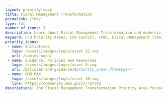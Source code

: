 ```yaml
---
layout: priority-copy
title: Fiscal Management Transformation
permalink: /fmt/
type: fmt
number_of_icons: 3
description: Learn about Fiscal Management Transformation and modernizing federal financial information.
keyword: CFO Priority Areas, CFO Council, CFOC, Fiscal Management Transformation, FMT
priority_icons: 
 - name: Initiatives
   logo: /assets/images/logos/asset 12.svg
   url: /coming-soon/
 - name: Guidance, Policies and Resources
   logo: /assets/images/logos/asset 9.svg
   url: /policies-and-guidance/#priority_area=.fmt&type=*
 - name: OMB MAX
   logo: /assets/images/logos/asset 10.svg
   link: https://community.max.gov/x/rgTvVg
description1: The Fiscal Management Transformation Priority Area focuses on modernizing federal financial information to standardize solutions and provide accountability to taxpayers.
---
```



